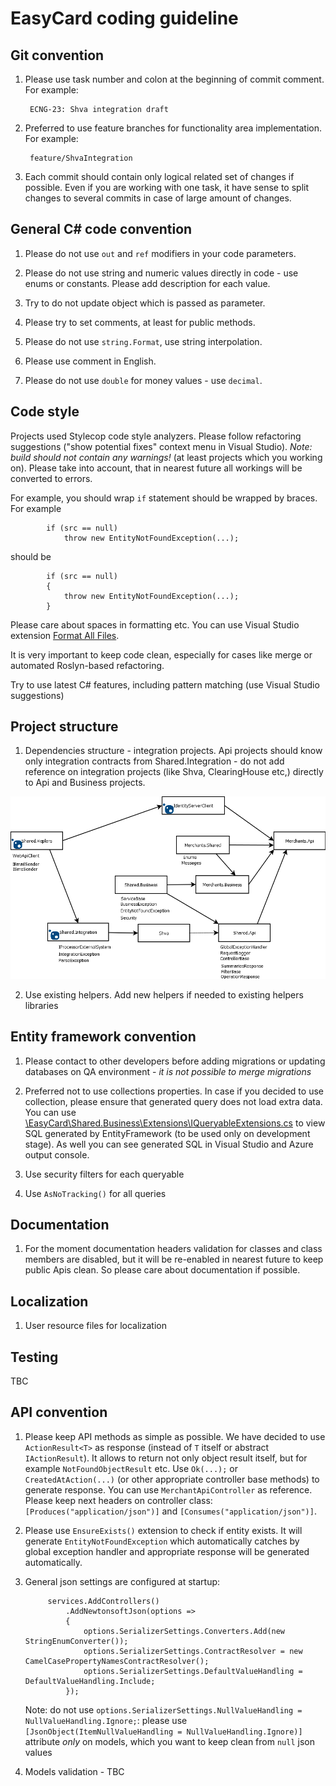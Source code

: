 # EasyCard coding guideline

## Git convention

1. Please use task number and colon at the beginning of commit comment. For example:

        ECNG-23: Shva integration draft

2. Preferred to use feature branches for functionality area implementation. For example:

        feature/ShvaIntegration

3. Each commit should contain only logical related set of changes if possible. Even if you are working with one task, it have sense to split changes to several commits in case of large amount of changes.

## General C# code convention

1. Please do not use `out` and `ref` modifiers in your code parameters.

2. Please do not use string and numeric values directly in code - use enums or constants. Please add description for each value.

3. Try to do not update object which is passed as parameter.

4. Please try to set comments, at least for public methods.

5. Please do not use `string.Format`, use string interpolation.

6. Please use comment in English.

7. Please do not use `double` for money values - use `decimal`.

## Code style

Projects used Stylecop code style analyzers. Please follow refactoring suggestions ("show potential fixes" context menu in Visual Studio). _Note: build should not contain any warnings!_ (at least projects which you working on). Please take into account, that in nearest future all workings will be converted to errors.

For example, you should wrap `if` statement should be wrapped by braces. For example

            if (src == null)
                throw new EntityNotFoundException(...);

should be

            if (src == null)
            {
                throw new EntityNotFoundException(...);
            }

Please care about spaces in formatting etc. You can use Visual Studio extension [Format All Files](https://marketplace.visualstudio.com/items?itemName=munyabe.FormatAllFiles).

It is very important to keep code clean, especially for cases like merge or automated Roslyn-based refactoring.

Try to use latest C# features, including pattern matching (use Visual Studio suggestions)

## Project structure

1. Dependencies structure - integration projects. Api projects should know only integration contracts from Shared.Integration - do not add reference on integration projects (like Shva, ClearingHouse etc,) directly to Api and Business projects.

![Project dependencies](images/Projects.png)

2. Use existing helpers. Add new helpers if needed to existing helpers libraries

## Entity framework convention

1. Please contact to other developers before adding migrations or updating databases on QA environment - _it is not possible to merge migrations_

2. Preferred not to use collections properties. In case if you decided to use collection, please ensure that generated query does not load extra data. You can use [\EasyCard\Shared.Business\Extensions\IQueryableExtensions.cs](../EasyCard/Shared.Business/Extensions/IQueryableExtensions.cs) to view SQL generated by EntityFramework (to be used only on development stage). As well you can see generated SQL in Visual Studio and Azure output console.

3. Use security filters for each queryable

4. Use `AsNoTracking()` for all queries

## Documentation

1. For the moment documentation headers validation for classes and class members are disabled, but it will be re-enabled in nearest future to keep public Apis clean. So please care about documentation if possible.

## Localization

1. User resource files for localization

## Testing

TBC

## API convention

1. Please keep API methods as simple as possible. We have decided to use `ActionResult<T>` as response (instead of `T` itself or abstract `IActionResult`). It allows to return not only object result itself, but for example `NotFoundObjectResult` etc. Use `Ok(...);` or `CreatedAtAction(...)` (or other appropriate controller base methods) to generate response. You can use `MerchantApiController` as reference. Please keep next headers on controller class: `[Produces("application/json")]` and `[Consumes("application/json")]`.

2. Please use `EnsureExists()` extension to check if entity exists. It will generate `EntityNotFoundException` which automatically catches by global exception handler and appropriate response will be generated automatically.

3. General json settings are configured at startup:

            services.AddControllers()
                .AddNewtonsoftJson(options =>
                {
                    options.SerializerSettings.Converters.Add(new StringEnumConverter());
                    options.SerializerSettings.ContractResolver = new CamelCasePropertyNamesContractResolver();
                    options.SerializerSettings.DefaultValueHandling = DefaultValueHandling.Include;
                });

    Note: do not use `options.SerializerSettings.NullValueHandling = NullValueHandling.Ignore;`: please use `[JsonObject(ItemNullValueHandling = NullValueHandling.Ignore)]` attribute _only_ on models, which you want to keep clean from `null` json values                

4. Models validation - TBC


